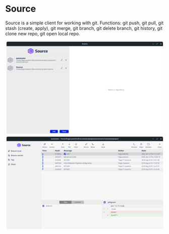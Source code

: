 # Source
Source is a simple client for working with git. Functions: git push, git pull, git stash (create, apply), git merge, git branch, git delete branch, git history, git clone new repo, git open local repo.


![All repositories](images/all-repositories.png)
![All repositories](images/automator-dashboard.png)
